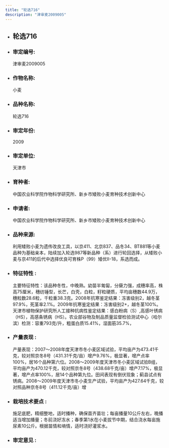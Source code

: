 ```yaml
---
title: "轮选716"
description: "津审麦2009005"
---
```

* ## 轮选716
* ###  审定编号:  
   津审麦2009005

*  ### 作物名称:  
   小麦

*   ###  品种名称: 
    轮选716

*   ### 审定年份: 
    2009

*   ### 审定单位:  
    天津市

*   ### 育种者:  
    中国农业科学院作物科学研究所、新乡市矮败小麦育种技术创新中心

*   ### 申请者:  
    中国农业科学院作物科学研究所、新乡市矮败小麦育种技术创新中心

*   ### 品种来源:  
    利用矮败小麦为遗传改良工具，以京411、北京837、品冬34、BT881等小麦品种为基础亲本，陆续加入轮选987等新品种（系）进行轮回选择，从矮败小麦与京411的后代中选择优良可育株P（99）矮优Ⅱ-18，系选而成。

*   ### 特征特性 : 
    主要特征特性：该品种冬性，中晚熟。幼苗半匍匐，分蘖力强，成穗率高，株高75厘米，穗纺锤型，长芒，白壳，白粒，籽粒硬质，平均亩穗数44.9万，穗粒数28.6粒，千粒重38.3克。2008年抗寒鉴定结果：冻害级别2，越冬茎97.9%，死茎率2.1%。2009年抗寒鉴定结果：冻害级别2+，越冬茎100%。天津市植物保护研究所人工接种抗病性鉴定结果：感白粉病（S）,高感叶锈病（HS），高感条锈病（HS）。农业部谷物及制品质量监督检验测试中心（哈尔滨）检测：容重793克/升，粗蛋白质15.41%，湿面筋35.7%，

*   ### 产量表现 : 
    产量表现：2007～2008年度天津市冬小麦区域试验，平均亩产为473.41千克，较对照京冬8号（431.31千克/亩）增产9.76%，极显著，增产点率100%，居16个品种第六位。2008～2009年度天津市冬小麦区域试验B组，平均亩产为470.12千克，较对照京冬8号（438.68千克/亩）增产7.17%，极显著，增产点率100%，居14个品种第九位。田间表现有倒伏现象；蓟县试点有锈病。2008～2009年度天津市冬小麦生产试验，平均亩产为427.64千克，较对照品种京冬8号（411.12千克/亩）增

*   ### 栽培技术要点 : 
    施足底肥，精细整地，适时播种，确保苗齐苗壮；每亩播量10公斤左右，晚播适当增加播量；冬前浇好冻水；春季第1水在小麦拔节中期，结合浇水每亩施尿素10公斤。根据苗情和墒情，适时浇好灌浆水。


*   ### 审定意见 : 
    
